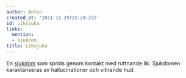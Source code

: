 ```yaml
---
author: Anton
created_at: '2011-11-29T22:24:27Z'
id: Liksjuka
links:
  mention:
  - sjukdom
title: Liksjuka
---
```


En [sjukdom] som sprids genom kontakt med ruttnande lik. Sjukdomen karaktäriseras av hallucinationer
och vitnande hud.

  [sjukdom]: sjukdom
